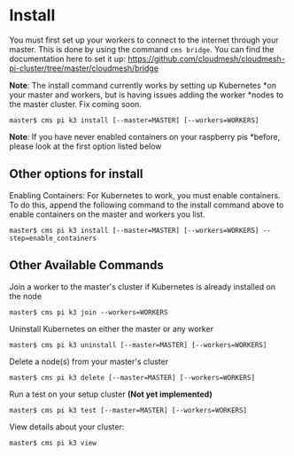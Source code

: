 # Install

You must first set up your workers to connect to the internet through
your master. This is done by using the command ```cms bridge```. You can
find the documentation here to set it up:
<https://github.com/cloudmesh/cloudmesh-pi-cluster/tree/master/cloudmesh/bridge>

**Note**: The install command currently works by setting up Kubernetes
*on your master and workers, but is having issues adding the worker
*nodes to the master cluster. Fix coming soon.

```
master$ cms pi k3 install [--master=MASTER] [--workers=WORKERS]
```

**Note**: If you have never enabled containers on your raspberry pis
*before, please look at the first option listed below

## Other options for install

Enabling Containers: For Kubernetes to work, you must enable containers.
To do this, append the following command to the install command above to
enable containers on the master and workers you list.

```
master$ cms pi k3 install [--master=MASTER] [--workers=WORKERS] --step=enable_containers
```

## Other Available Commands

Join a worker to the master's cluster if Kubernetes is already installed on the node 

```
master$ cms pi k3 join --workers=WORKERS
```

Uninstall Kubernetes on either the master or any worker

```
master$ cms pi k3 uninstall [--master=MASTER] [--workers=WORKERS]
```

Delete a node(s) from your master's cluster

```
master$ cms pi k3 delete [--master=MASTER] [--workers=WORKERS]
```

Run a test on your setup cluster **(Not yet implemented)**

```
master$ cms pi k3 test [--master=MASTER] [--workers=WORKERS]
```

View details about your cluster:

```
master$ cms pi k3 view
```
